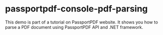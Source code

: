 # passportpdf-console-pdf-parsing
This demo is part of a tutorial on PassportPDF website. It shows you how to parse a PDF document using PassportPDF API and .NET framework.
